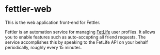 # fettler-web

This is the web application front-end for Fettler.

Fettler is an automation service for managing <a href="https://fetlife.com/">FetLife</a> user
profiles. It allows you to enable features such as auto-accepting all friend requests. The
service accomplishes this by speaking to the FetLife API on your behalf periodically, roughly
every 15 minutes.
